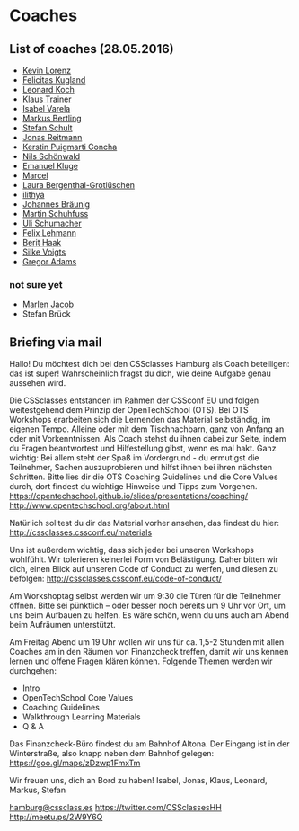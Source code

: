 # Coaches

## List of coaches (28.05.2016)

* [Kevin Lorenz](https://github.com/verpixelt)
* [Felicitas Kugland](https://github.com/kotzendekrabbe)
* [Leonard Koch](https://github.com/LeonardKoch)
* [Klaus Trainer](https://github.com/KlausTrainer)
* [Isabel Varela](https://github.com/fallera)
* [Markus Bertling](https://github.com/HerrBertling)
* [Stefan Schult](https://github.com/Schubidu)
* [Jonas Reitmann](https://github.com/jonicious)
* [Kerstin Puigmarti Concha](http://www.meetup.com/opentechschool-hamburg/members/39183352/)
* [Nils Schönwald](http://www.meetup.com/de-DE/opentechschool-hamburg/members/163429662/)
* [Emanuel Kluge](https://github.com/herschel666)
* [Marcel](http://www.meetup.com/de-DE/opentechschool-hamburg/members/202529655/)
* [Laura Bergenthal-Grotlüschen](http://www.meetup.com/de-DE/opentechschool-hamburg/members/202711065/)
* [ilithya](http://www.meetup.com/opentechschool-hamburg/members/186473647/)
* [Johannes Bräunig](http://www.meetup.com/opentechschool-hamburg/members/201301706/)
* [Martin Schuhfuss](http://twitter.com/usefulthink)
* [Uli Schumacher](https://github.com/Shoom)
* [Felix Lehmann](http://github.com/FelixLehmannBLN)
* [Berit Haak](https://twitter.com/abgehaakt)
* [Silke Voigts](https://twitter.com/silkine)
* [Gregor Adams](https://twitter.com/GregorAdams)

### not sure yet
* [Marlen Jacob](http://www.meetup.com/de-DE/opentechschool-hamburg/members/64503762/)
* Stefan Brück

## Briefing via mail

Hallo! Du möchtest dich bei den CSSclasses Hamburg als Coach beteiligen: das ist super!
Wahrscheinlich fragst du dich, wie deine Aufgabe genau aussehen wird.

Die CSSclasses entstanden im Rahmen der CSSconf EU und folgen weitestgehend dem Prinzip der OpenTechSchool (OTS). Bei OTS Workshops erarbeiten sich die Lernenden das Material selbständig, im eigenen Tempo. Alleine oder mit dem Tischnachbarn, ganz von Anfang an oder mit Vorkenntnissen. Als Coach stehst du ihnen dabei zur Seite, indem du Fragen beantwortest und Hilfestellung gibst, wenn es mal hakt. Ganz wichtig: Bei allem steht der Spaß im Vordergrund - du ermutigst die Teilnehmer, Sachen auszuprobieren und hilfst ihnen bei ihren nächsten Schritten.
Bitte lies dir die OTS Coaching Guidelines und die Core Values durch, dort findest du wichtige Hinweise und Tipps zum Vorgehen.
https://opentechschool.github.io/slides/presentations/coaching/
http://www.opentechschool.org/about.html

Natürlich solltest du dir das Material vorher ansehen, das findest du hier: http://cssclasses.cssconf.eu/materials

Uns ist außerdem wichtig, dass sich jeder bei unseren Workshops wohlfühlt. Wir tolerieren keinerlei Form von Belästigung. Daher bitten wir dich, einen Blick auf unseren Code of Conduct zu werfen, und diesen zu befolgen: http://cssclasses.cssconf.eu/code-of-conduct/

Am Workshoptag selbst werden wir um 9:30 die Türen für die Teilnehmer öffnen. Bitte sei pünktlich – oder besser noch bereits um 9 Uhr vor Ort, um uns beim Aufbauen zu helfen. Es wäre schön, wenn du uns auch am Abend beim Aufräumen unterstützt.

Am Freitag Abend um 19 Uhr wollen wir uns für ca. 1,5-2 Stunden mit allen Coaches am in den Räumen von Finanzcheck treffen, damit wir uns kennen lernen und offene Fragen klären können. Folgende Themen werden wir durchgehen:

* Intro
* OpenTechSchool Core Values
* Coaching Guidelines
* Walkthrough Learning Materials
* Q & A

Das Finanzcheck-Büro findest du am Bahnhof Altona. Der Eingang ist in der Winterstraße, also knapp neben dem Bahnhof gelegen: https://goo.gl/maps/zDzwp1FmxTm

Wir freuen uns, dich an Bord zu haben!
Isabel, Jonas, Klaus, Leonard, Markus, Stefan

hamburg@cssclass.es
https://twitter.com/CSSclassesHH
http://meetu.ps/2W9Y6Q

